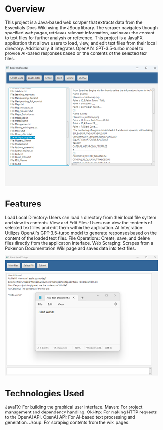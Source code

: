 # Overview 
This project is a Java-based web scraper that extracts data from the Essentials Docs Wiki using the JSoup library. 
The scraper navigates through specified web pages, retrieves relevant information, and saves the content to text files 
for further analysis or reference. This project is a JavaFX application that allows users to load, view, and edit text 
files from their local directory. Additionally, it integrates OpenAI's GPT-3.5-turbo model to provide AI-based responses
based on the contents of the selected text files.

![img_2.png](img_2.png)

# Features

Load Local Directory: Users can load a directory from their local file system and view its contents.
View and Edit Files: Users can view the contents of selected text files and edit them within the application.
AI Integration: Utilizes OpenAI's GPT-3.5-turbo model to generate responses based on the content of the loaded text files.
File Operations: Create, save, and delete files directly from the application interface.
Web Scraping: Scrapes from a Pokemon Documentation Wiki page and saves data into text files.


![img_3.png](img_3.png)

# Technologies Used

JavaFX: For building the graphical user interface.
Maven: For project management and dependency handling.
OkHttp: For making HTTP requests to the OpenAI API.
OpenAI API: For AI-based text processing and generation.
Jsoup: For scraping contents from the wiki pages.